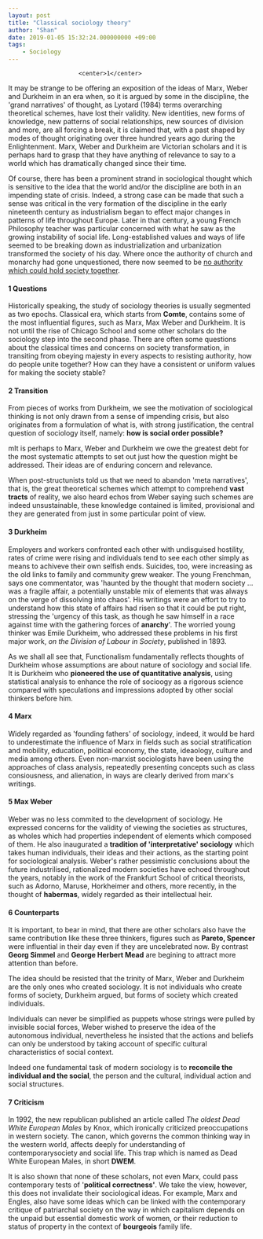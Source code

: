 ```yaml
---
layout: post
title: "Classical sociology theory"
author: "Shan"
date: 2019-01-05 15:32:24.000000000 +09:00
tags:
    - Sociology
---
```


<script src='https://cdnjs.cloudflare.com/ajax/libs/mathjax/2.7.5/MathJax.js?config=TeX-MML-AM_CHTML' async></script>

						<center>1</center>  

It may be strange to be offering an exposition of the ideas of Marx, Weber and Durkheim in an era when, so it is argued by some in the discipline, the 'grand narratives' of thought, as Lyotard (1984) terms overarching theoretical schemes, have lost their validity. New identities, new forms of knowledge, new patterns of social relationships, new sources of division and more, are all forcing a break, it is claimed that, with a past shaped by modes of thought originating over three hundred years ago during the Enlightenment. Marx, Weber and Durkheim are Victorian scholars and it is perhaps hard to grasp that they have anything of relevance to say to a world which has dramatically changed since their time.

Of course, there has been a prominent strand in sociological thought which is sensitive to the idea that the world and/or the discipline are both in an impending state of crisis. Indeed, a strong case can be made that such a sense was critical in the very formation of the discipline in the early nineteenth century as industrialism began to effect major changes in patterns of life throughout Europe. Later in that century, a young French Philosophy teacher was particular concerned with what he saw as the growing instability of social life. Long-established values and ways of life seemed to be breaking down as industrialization and urbanization transformed the society of his day. Where once the authority of church and monarchy had gone unquestioned, there now seemed to be <u>no authority which could hold society together</u>.

#### 1  	Questions

Historically speaking, the study of sociology theories is usually segmented as two epochs. Classical era, which starts from **Comte**,  contains some of the most influential figures, such as Marx, Max Weber and Durkheim. It is not until the rise of Chicago School and some other scholars do the sociology step into the second phase. There are often some questions about the classical times and concerns on society transformation, in transiting from obeying majesty in every aspects to resisting authority, how do people unite together? How can they have a consistent or uniform values for making the society stable?

#### 2  	Transition

From pieces of works from Durkheim, we see the motivation of sociological thinking is not only drawn from a sense of impending crisis, but also originates from a formulation of what is, with strong justification, the central question of sociology itself, namely: **how is social order possible?**

mIt is perhaps to Marx, Weber and Durkheim we owe the greatest debt for the most systematic attempts to set out just how the question might be addressed. Their ideas are of enduring concern and relevance.

When post-structunists told us that we need to abandon 'meta narratives', that is, the great theoretical schemes which attempt to comprehend **vast tracts** of reality, we also heard echos from Weber saying such schemes are indeed unsustainable, these knowledge contained is limited, provisional and they are  generated from just in some particular point of view.

#### 3	Durkheim

Employers and workers confronted each other with undisguised hostility, rates of crime were rising and individuals tend to see each other simply as means to achiveve their own selfish ends. Suicides, too, were increasing as the old links to family and community grew weaker. The young Frenchman, says one commentator, was 'haunted by the thought that modern society ... was a fragile affair, a potentially unstable mix of elements that was always on the verge of dissolving into chaos'. His writings were an effort to try to understand how this state of affairs  had risen so that it could be put right, stressing the 'urgency of this task, as though he saw himself in a race against time with the gathering forces of **anarchy**'. The worried young thinker was Emile Durkheim, who addressed these problems in his first major work, *on the Division of Labour in Society*, published in 1893.

As we shall all see that, Functionalism fundamentally reflects thoughts of Durkheim whose assumptions are about nature of sociology and social life. It is Durkheim who **pioneered the use of quantitative analysis**, using statistical analysis to enhance the role of socioogy as a rigorous science compared with speculations and impressions adopted by other social thinkers before him.

#### 4 	Marx

Widely regarded as 'founding fathers' of sociology, indeed, it would be hard to underestimate the influence of Marx in fields such as social stratification and mobility, education, political economy, the state, ideaology, culture and media among others. Even non-marxist sociologists have been using the approaches of class analysis, repeatedly presenting concepts such as class consiousness, and alienation, in ways are clearly derived from marx's writings.

#### 5	Max Weber

Weber was no less commited to the development of sociology. He expressed concerns for the validity of viewing the societies as structures, as wholes which had properties independent of elements which composed of them. He also inaugurated a **tradition of 'interpretative' sociology** which takes human individuals, their ideas and their actions, as the starting point for sociological analysis. Weber's rather pessimistic conclusions about the future industrilised, rationalized modern societies have echoed throughout the years, notably in the work of the Frankfurt School of critical theorists, such as Adorno, Maruse, Horkheimer and others, more recently, in the thought of **habermas**, widely regarded as their intellectual heir.

#### 6  Counterparts

It is important, to bear in mind, that there are other scholars also have the same contribution like these three thinkers, figures such as **Pareto, Spencer** were influential in their day even if they are uncelebrated now. By contrast **Georg Simmel** and **George Herbert Mead** are begining to attract more attention than before.  

The idea should be resisted that the trinity of Marx, Weber and Durkheim are the only ones who created sociology. It is not individuals who create forms of society, Durkheim argued, but forms of society which created individuals.

Individuals can never be simplified as puppets whose strings were pulled by invisible social forces, Weber wished to preserve the idea of the autonomous individual, nevertheless he insisted that the actions and beliefs can only be understood by taking account of specific cultural characteristics of social context.

Indeed one fundamental task of modern sociology is to **reconcile the individual and the social**, the person and the cultural, individual action and social structures.

#### 7 	Criticism

In 1992, the new republican published an article called *The oldest Dead White European Males* by Knox, which ironically criticized preoccupations in western society. The canon, which governs the common thinking way in the western world, affects deeply for understanding of contemporarysociety and social life. This trap which is named as Dead White European Males, in short **DWEM**.

It is also shown that none of these scholars, not even Marx, could pass contemporary tests of '**political correctness'**. We take the view, however, this does not invalidate their sociological ideas. For example, Marx and Engles, also have some ideas which can be linked with the contemporary critique of patriarchal society on the way in which capitalism depends on the unpaid but essential domestic work of women, or their reduction to status of property in the context of **bourgeois** family life.
